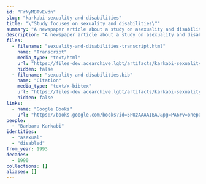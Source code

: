 ```yaml
---
id: "FrNyMBTvEvdn"
slug: "karkabi-sexuality-and-disabilities"
title: "\"Study focuses on sexuality and disabilities\""
summary: "A newspaper article about a study on asexuality and disabilities"
description: "A newspaper article about a study on asexuality and disabilities that interviews the disabled author of the study (CW: mentions of sexual abuse)"
files:
  - filename: "sexuality-and-disabilities-transcript.html"
    name: "Transcript"
    media_type: "text/html"
    url: "https://files-dev.acearchive.lgbt/artifacts/karkabi-sexuality-and-disabilities/sexuality-and-disabilities-transcript.html"
    hidden: false
  - filename: "sexuality-and-disabilities.bib"
    name: "Citation"
    media_type: "text/x-bibtex"
    url: "https://files-dev.acearchive.lgbt/artifacts/karkabi-sexuality-and-disabilities/sexuality-and-disabilities.bib"
    hidden: false
links:
  - name: "Google Books"
    url: "https://books.google.com/books?id=5FUzAAAAIBAJ&pg=PA6#v=onepage&q&f=false"
people:
  - "Barbara Karkabi"
identities:
  - "asexual"
  - "disabled"
from_year: 1993
decades:
  - 1990
collections: []
aliases: []
---
```

